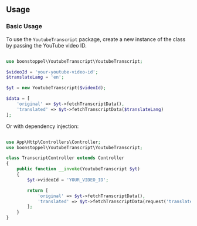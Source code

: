 ## Usage

### Basic Usage

To use the `YoutubeTranscript` package, create a new instance of the class by passing the YouTube video ID.

```php

use boonstoppel\YoutubeTranscript\YoutubeTranscript;

$videoId = 'your-youtube-video-id';
$translateLang = 'en';

$yt = new YoutubeTranscript($videoId);

$data = [
    'original' => $yt->fetchTranscriptData(),
    'translated' => $yt->fetchTranscriptData($translateLang)
];

```

Or with dependency injection:


```php

use App\Http\Controllers\Controller;
use boonstoppel\YoutubeTranscript\YoutubeTranscript;

class TranscriptController extends Controller
{
    public function __invoke(YoutubeTranscript $yt)
    {
        $yt->videoId = 'YOUR_VIDEO_ID';

        return [
            'original' => $yt->fetchTranscriptData(),
            'translated' => $yt->fetchTranscriptData(request('translate_lang'))
        ];
    }
}
